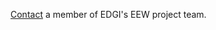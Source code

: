 <!--This is the main content file to edit for this page. It is embedded in src/pages/press.js-->

[Contact](mailto:info@environmentalenforcementwatch.org) a member of EDGI's EEW project team.